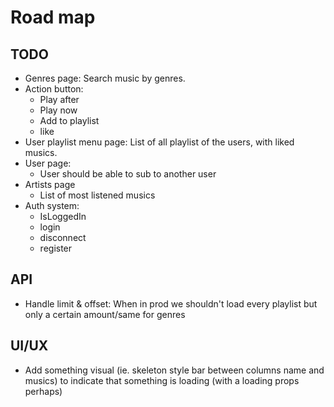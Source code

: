 # Road map

## TODO

- Genres page: Search music by genres.
- Action button:
    - Play after
    - Play now
    - Add to playlist
    - like
- User playlist menu page: List of all playlist of the users, with liked musics.
- User page:
    - User should be able to sub to another user
- Artists page
    - List of most listened musics
- Auth system:
    - IsLoggedIn
    - login
    - disconnect
    - register

## API

- Handle limit & offset: When in prod we shouldn't load every playlist but only a certain amount/same for genres

## UI/UX

- Add something visual (ie. skeleton style bar between columns name and musics) to indicate that something is loading (with a loading props perhaps)